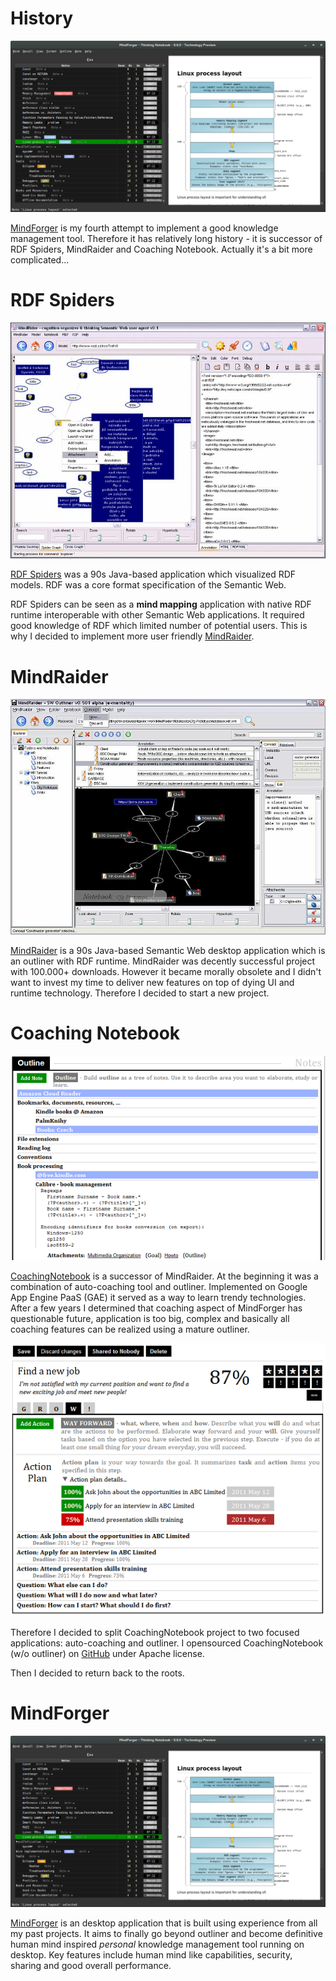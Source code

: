 # History <!-- Metadata: type: Outline; created: 2018-02-23 10:56:27; reads: 98; read: 2018-05-10 12:51:32; revision: 98; modified: 2018-05-10 12:51:32; importance: 0/5; urgency: 0/5; -->
![MindForger](mindforger.png)

[MindForger](https://www.mindforger.com) is my fourth attempt to implement a good knowledge management
tool. Therefore it has relatively long history - it is successor of
RDF Spiders, MindRaider and Coaching Notebook. Actually it's a bit more 
complicated...
# RDF Spiders <!-- Metadata: type: Note; created: 2018-03-18 09:12:54; reads: 38; read: 2018-05-10 12:48:36; revision: 36; modified: 2018-05-10 12:48:36; -->
![RDF Spiders](history.spiders.jpg)

[RDF Spiders](http://mindraider.sourceforge.net/gallery/mindraider-incubator/index.html) was 
a 90s Java-based application which visualized RDF models. RDF was a core format specification
of the Semantic Web. 

RDF Spiders can be seen as a **mind mapping** application with native 
RDF runtime interoperable with other Semantic Web applications.
It required good knowledge of RDF which limited 
number of potential users. This is why I decided to implement more user friendly 
[MindRaider](#mindraider).
# MindRaider <!-- Metadata: type: Note; created: 2018-03-18 09:12:59; reads: 17; read: 2018-04-24 17:18:33; revision: 4; modified: 2018-04-24 17:18:33; -->
![MindRaider](history.mr.jpg)

[MindRaider](http://mindraider.sourceforge.net/) is a 90s Java-based 
Semantic Web desktop application which is an outliner with RDF runtime. 
MindRaider was decently successful project with 100.000+ downloads. However 
it became morally obsolete and I didn't want to invest my time to deliver new features 
on top of dying UI and runtime technology. Therefore I decided to start a new project.
# Coaching Notebook <!-- Metadata: type: Note; created: 2018-03-18 09:13:06; reads: 13; read: 2018-03-18 09:19:34; revision: 8; modified: 2018-03-18 09:19:34; -->
![Coaching Notebook](history.mf.png)

[CoachingNotebook](http://web.mindforger.com/) is a successor of MindRaider. 
At the beginning it was a combination of auto-coaching tool and outliner.
Implemented on Google App Engine PaaS (GAE) it served as a way to learn trendy
technologies. After a few years I determined
that coaching aspect of MindForger has questionable future, application is too big,
complex and basically all coaching features can be realized using a mature outliner.

![CoachingNotebook](history.coaching-notebook.png)

Therefore I decided to split CoachingNotebook project to two focused applications:
auto-coaching and outliner. I opensourced CoachingNotebook (w/o outliner) 
on [GitHub](https://github.com/dvorka/coaching-notebook) under Apache license.

Then I decided to return back to the roots.
# MindForger <!-- Metadata: type: Note; tags: cool; created: 2018-03-18 09:14:07; reads: 6; read: 2018-05-10 12:51:32; revision: 5; modified: 2018-05-10 12:51:32; -->
![MindForger](mindforger.png)

[MindForger](https://github.com/dvorka/mindforger) is an desktop
application that is built using experience from all my past projects. 
It aims to finally go beyond outliner and become definitive human mind inspired *personal* knowledge management 
tool running on desktop. Key features include human mind like capabilities, security, sharing and good overall performance.
